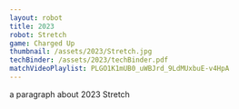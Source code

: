 ```yaml
---
layout: robot
title: 2023
robot: Stretch
game: Charged Up
thumbnail: /assets/2023/Stretch.jpg
techBinder: /assets/2023/techBinder.pdf
matchVideoPlaylist: PLGO1K1mUB0_uWBJrd_9LdMUxbuE-v4HpA
---
```


a paragraph about 2023 Stretch